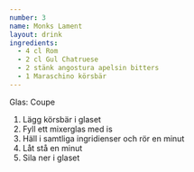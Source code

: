 ```yaml
---
number: 3
name: Monks Lament
layout: drink
ingredients: 
  - 4 cl Rom
  - 2 cl Gul Chatruese 
  - 2 stänk angostura apelsin bitters 
  - 1 Maraschino körsbär
---
```



Glas: Coupe

1) Lägg körsbär i glaset  
2) Fyll ett mixerglas med is  
3) Häll i samtliga ingridienser och rör en minut  
4) Låt stå en minut  
5) Sila ner i glaset
